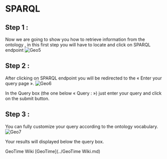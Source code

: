 # SPARQL


## Step 1 :

Now we are going to show you how to retrieve information from the ontology , in this first step you will have to locate and click on SPARQL endpoint
![Geo5](../images/Geo5.jpg)






## Step 2 :

After clicking on SPARQL endpoint you will be redirected to the « Enter your query page ».
![Geo6](../images/Geo6.jpg)

In the Query box (the one below « Query : ») just enter your query and click on the submit button.


## Step 3 :
You can fully customize your query according to the ontology vocabulary.
![Geo7](../images/Geo7.jpg)

Your results will displayed below the query box.

GeoTime Wiki [GeoTime](../GeoTime Wiki.md)
